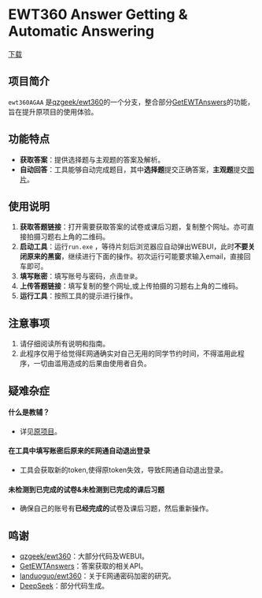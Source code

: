 # EWT360 Answer Getting & Automatic Answering

[下载](https://github.com/chara0618/ewt360AGAA/releases)

## 项目简介
`ewt360AGAA` 是[qzgeek/ewt360](https://github.com/qzgeek/ewt360)的一个分支，整合部分[GetEWTAnswers](https://github.com/zhicheng233/GetEWTAnswers)的功能，旨在提升原项目的使用体验。

## 功能特点
- **获取答案**：提供选择题与主观题的答案及解析。
- **自动回答**：工具能够自动完成题目，其中**选择题**提交正确答案，**主观题**提交[图片](http://file.ewt360.com/file/1918218053226168959)。

## 使用说明
1. **获取答题链接**：打开需要获取答案的试卷或课后习题，复制整个网址。亦可直接拍摄习题右上角的二维码。
1. **启动工具**：运行`run.exe` ，等待片刻后浏览器应自动弹出WEBUI，此时**不要关闭原来的黑窗**，继续进行下面的操作。初次运行可能要求输入email，直接回车即可。
2. **填写账密**：填写账号与密码，点击`登录`。
4. **上传答题链接**：填写复制的整个网址,或上传拍摄的习题右上角的二维码。
5. **运行工具**：按照工具的提示进行操作。

## 注意事项
1. 请仔细阅读所有说明和指南。 
2. 此程序仅用于给觉得E网通确实对自己无用的同学节约时间，不得滥用此程序，一切由滥用造成的后果由使用者自负。

## 疑难杂症
#### 什么是教辅？
- 详见[原项目](https://github.com/qzgeek/ewt360/tree/main#%E7%96%91%E9%9A%BE%E6%9D%82%E7%97%87)。
#### 在工具中填写账密后原来的E网通自动退出登录
- 工具会获取新的token,使得原token失效，导致E网通自动退出登录。
#### 未检测到已完成的试卷&未检测到已完成的课后习题
- 确保自己的账号有**已经完成的**试卷及课后习题，然后重新操作。

## 鸣谢
- [qzgeek/ewt360](https://github.com/qzgeek/ewt360)：大部分代码及WEBUI。
- [GetEWTAnswers](https://github.com/zhicheng233/GetEWTAnswers)：答案获取的相关API。
- [landuoguo/ewt360](https://github.com/landuoguo/ewt360)：关于E网通密码加密的研究。
- [DeepSeek](https://www.deepseek.com/)：部分代码生成。